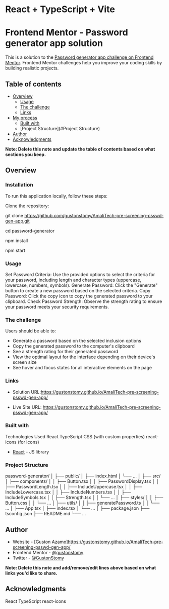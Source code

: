 # React + TypeScript + Vite

# Frontend Mentor - Password generator app solution

This is a solution to the [Password generator app challenge on Frontend Mentor](https://www.frontendmentor.io/challenges/password-generator-app-Mr8CLycqjh). Frontend Mentor challenges help you improve your coding skills by building realistic projects. 

## Table of contents

- [Overview](#overview)
  - [Usage](#Usage)
  - [The challenge](#the-challenge)
  - [Links](#links)
- [My process](#my-process)
  - [Built with](#built-with)
  - [Project Structure](#Project Structure)
- [Author](#author)
- [Acknowledgments](#acknowledgments)

**Note: Delete this note and update the table of contents based on what sections you keep.**

## Overview

### Installation
To run this application locally, follow these steps:

Clone the repository:

git clone https://github.com/gustonstomy/AmaliTech-pre-screening-psswd-gen-app.git

cd password-generator

npm install


npm start


### Usage

Set Password Criteria: Use the provided options to select the criteria for your password, including length and character types (uppercase, lowercase, numbers, symbols).
Generate Password: Click the "Generate" button to create a new password based on the selected criteria.
Copy Password: Click the copy icon to copy the generated password to your clipboard.
Check Password Strength: Observe the strength rating to ensure your password meets your security requirements.

### The challenge

Users should be able to:

- Generate a password based on the selected inclusion options
- Copy the generated password to the computer's clipboard
- See a strength rating for their generated password
- View the optimal layout for the interface depending on their device's screen size
- See hover and focus states for all interactive elements on the page

### Links
- Solution URL:https://gustonstomy.github.io/AmaliTech-pre-screening-psswd-gen-app/

- Live Site URL: https://gustonstomy.github.io/AmaliTech-pre-screening-psswd-gen-app/


### Built with

Technologies Used
React
TypeScript
CSS (with custom properties)
react-icons (for icons)
- [React](https://reactjs.org/) - JS library

### Project Structure

password-generator/
│
├── public/
│   ├── index.html
│   └── ...
│
├── src/
│   ├── components/
│   │   ├── Button.tsx
│   │   ├── PasswordDisplay.tsx
│   │   ├── PasswordLength.tsx
│   │   ├── IncludeUppercase.tsx
│   │   ├── IncludeLowercase.tsx
│   │   ├── IncludeNumbers.tsx
│   │   ├── IncludeSymbols.tsx
│   │   ├── Strength.tsx
│   │   └── ...
│   ├── styles/
│   │   ├── Button.css
│   │   └── ...
│   ├── utils/
│   │   ├── generatePassword.ts
│   │   └── ...
│   ├── App.tsx
│   ├── index.tsx
│   └── ...
│
├── package.json
├── tsconfig.json
├── README.md
└── ...


## Author

- Website - [Guston Azamo]https://gustonstomy.github.io/AmaliTech-pre-screening-psswd-gen-app/
- Frontend Mentor - [@gustonstomy](https://www.frontendmentor.io/profile/Stomy1)
- Twitter - [@GustonStomy](https://www.twitter.com/GustonStomy)

**Note: Delete this note and add/remove/edit lines above based on what links you'd like to share.**

## Acknowledgments
React
TypeScript
react-icons